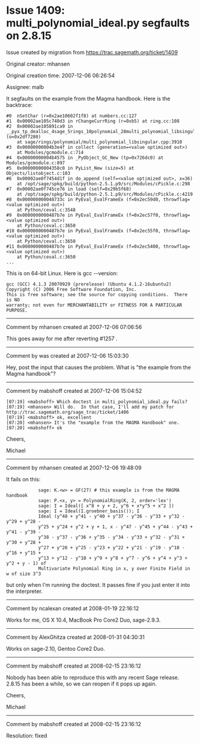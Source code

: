 # Issue 1409: multi_polynomial_ideal.py segfaults on 2.8.15

Issue created by migration from https://trac.sagemath.org/ticket/1409

Original creator: mhansen

Original creation time: 2007-12-06 06:26:54

Assignee: malb

It segfaults on the example from the Magma handbook.  Here is the backtrace:


```
#0  nSetChar (r=0x2ae10602f1f8) at numbers.cc:127
#1  0x00002ae105c740d3 in rChangeCurrRing (r=0xb5) at ring.cc:108
#2  0x00002ae105891ca9 in __pyx_tp_dealloc_4sage_5rings_10polynomial_28multi_polynomial_libsingular_MPolynomialRing_libsingular (o=0x2df7280)
    at sage/rings/polynomial/multi_polynomial_libsingular.cpp:3910
#3  0x00000000004b3e4f in collect (generation=<value optimized out>)
    at Modules/gcmodule.c:714
#4  0x00000000004b4575 in _PyObject_GC_New (tp=0x726dc0) at Modules/gcmodule.c:897
#5  0x00000000004358c0 in PyList_New (size=5) at Objects/listobject.c:103
#6  0x00002ae0f7454d1f in do_append (self=<value optimized out>, x=36)
    at /opt/sage/spkg/build/python-2.5.1.p9/src/Modules/cPickle.c:298
#7  0x00002ae0f745ce76 in load (self=0x29b5f68)
    at /opt/sage/spkg/build/python-2.5.1.p9/src/Modules/cPickle.c:4219
#8  0x000000000048733c in PyEval_EvalFrameEx (f=0x2ec59d0, throwflag=<value optimized out>)
    at Python/ceval.c:3548
#9  0x0000000000487b7e in PyEval_EvalFrameEx (f=0x2ec57f0, throwflag=<value optimized out>)
    at Python/ceval.c:3650
#10 0x0000000000487b7e in PyEval_EvalFrameEx (f=0x2ec55f0, throwflag=<value optimized out>)
    at Python/ceval.c:3650
#11 0x0000000000487b7e in PyEval_EvalFrameEx (f=0x2ec5400, throwflag=<value optimized out>)
    at Python/ceval.c:3650
...
```


This is on 64-bit Linux.  Here is gcc --version:

```
gcc (GCC) 4.1.3 20070929 (prerelease) (Ubuntu 4.1.2-16ubuntu2)
Copyright (C) 2006 Free Software Foundation, Inc.
This is free software; see the source for copying conditions.  There is NO
warranty; not even for MERCHANTABILITY or FITNESS FOR A PARTICULAR PURPOSE.

```




---

Comment by mhansen created at 2007-12-06 07:06:56

This goes away for me after reverting #1257 .


---

Comment by was created at 2007-12-06 15:03:30

Hey, post the input that causes the problem.  What is "the example from the Magma handbook"?


---

Comment by mabshoff created at 2007-12-06 15:04:52


```
[07:19] <mabshoff> Which doctest in multi_polynomial_ideal.py fails? 
[07:19] <mhansen> Will do.  In that case, I'll add my patch for http://trac.sagemath.org/sage_trac/ticket/1406
[07:19] <mabshoff> ok, excellent
[07:20] <mhansen> It's the "example from the MAGMA Handbook" one.
[07:20] <mabshoff> ok
```


Cheers,

Michael


---

Comment by mhansen created at 2007-12-06 19:48:09

It fails on this: 


```
            sage: K.<w> = GF(27) # this example is from the MAGMA handbook
            sage: P.<x, y> = PolynomialRing(K, 2, order='lex')
            sage: I = Ideal([ x^8 + y + 2, y^6 + x*y^5 + x^2 ])
            sage: I = Ideal(I.groebner_basis()); I
            Ideal (y^48 + y^41 - y^40 + y^37 - y^36 - y^33 + y^32 - y^29 + y^28 -
            y^25 + y^24 + y^2 + y + 1, x - y^47 - y^45 + y^44 - y^43 + y^41 - y^39 -
            y^38 - y^37 - y^36 + y^35 - y^34 - y^33 + y^32 - y^31 + y^30 + y^28 +
            y^27 + y^26 + y^25 - y^23 + y^22 + y^21 - y^19 - y^18 - y^16 + y^15 +
            y^13 + y^12 - y^10 + y^9 + y^8 + y^7 - y^6 + y^4 + y^3 + y^2 + y - 1) of
            Multivariate Polynomial Ring in x, y over Finite Field in w of size 3^3
```

but only when I'm running the doctest.  It passes fine if you just enter it into the interpreter.


---

Comment by ncalexan created at 2008-01-19 22:16:12

Works for me, OS X 10.4, MacBook Pro Core2 Duo, sage-2.9.3.


---

Comment by AlexGhitza created at 2008-01-31 04:30:31

Works on sage-2.10, Gentoo Core2 Duo.


---

Comment by mabshoff created at 2008-02-15 23:16:12

Nobody has been able to reproduce this with any recent Sage release. 2.8.15 has been a while, so we can reopen if it pops up again.

Cheers,

Michael


---

Comment by mabshoff created at 2008-02-15 23:16:12

Resolution: fixed
